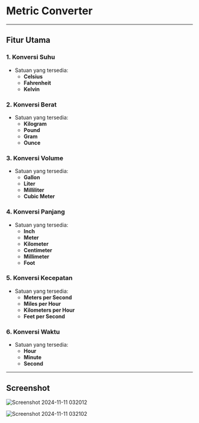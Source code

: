 # Metric Converter
---
## Fitur Utama

### 1. Konversi Suhu
   - Satuan yang tersedia:
     - **Celsius**
     - **Fahrenheit**
     - **Kelvin**

### 2. Konversi Berat
   - Satuan yang tersedia:
     - **Kilogram**
     - **Pound**
     - **Gram**
     - **Ounce**

### 3. Konversi Volume
   - Satuan yang tersedia:
     - **Gallon**
     - **Liter**
     - **Milliliter**
     - **Cubic Meter**

### 4. Konversi Panjang
   - Satuan yang tersedia:
     - **Inch**
     - **Meter**
     - **Kilometer**
     - **Centimeter**
     - **Millimeter**
     - **Foot**

### 5. Konversi Kecepatan
   - Satuan yang tersedia:
     - **Meters per Second**
     - **Miles per Hour**
     - **Kilometers per Hour**
     - **Feet per Second**

### 6. Konversi Waktu
   - Satuan yang tersedia:
     - **Hour**
     - **Minute**
     - **Second**
---
## Screenshot
![Screenshot 2024-11-11 032012](https://github.com/user-attachments/assets/141152fe-77bd-4065-a621-798a6ca13b26)

![Screenshot 2024-11-11 032102](https://github.com/user-attachments/assets/fc94382e-e0fd-4d37-b70b-7c22377c8335)




